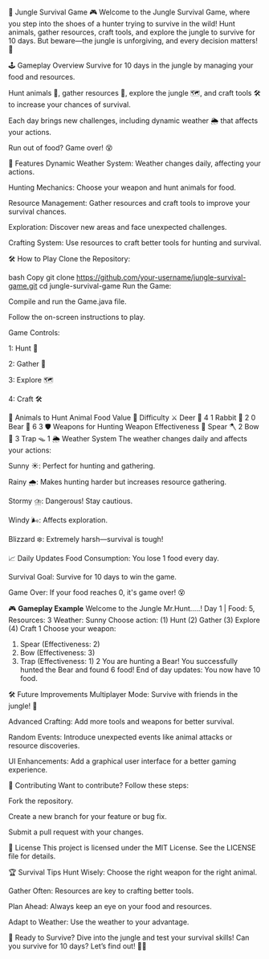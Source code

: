 🌴 Jungle Survival Game 🎮
Welcome to the Jungle Survival Game, where you step into the shoes of a hunter trying to survive in the wild! Hunt animals, gather resources, craft tools, and explore the jungle to survive for 10 days. But beware—the jungle is unforgiving, and every decision matters! 🐾

🕹️ Gameplay Overview
Survive for 10 days in the jungle by managing your food and resources.

Hunt animals 🦌, gather resources 🌿, explore the jungle 🗺️, and craft tools 🛠️ to increase your chances of survival.

Each day brings new challenges, including dynamic weather 🌦️ that affects your actions.

Run out of food? Game over! 😵

🎯 Features
Dynamic Weather System: Weather changes daily, affecting your actions.

Hunting Mechanics: Choose your weapon and hunt animals for food.

Resource Management: Gather resources and craft tools to improve your survival chances.

Exploration: Discover new areas and face unexpected challenges.

Crafting System: Use resources to craft better tools for hunting and survival.

🛠️ How to Play
Clone the Repository:

bash
Copy
git clone https://github.com/your-username/jungle-survival-game.git
cd jungle-survival-game
Run the Game:

Compile and run the Game.java file.

Follow the on-screen instructions to play.

Game Controls:

1: Hunt 🏹

2: Gather 🌿

3: Explore 🗺️

4: Craft 🛠️

🐾 Animals to Hunt
Animal	Food Value 🍖	Difficulty ⚔️
Deer 🦌	4	1
Rabbit 🐇	2	0
Bear 🐻	6	3
🛡️ Weapons for Hunting
Weapon	Effectiveness 🎯
Spear 🪓	2
Bow 🏹	3
Trap 🪤	1
🌦️ Weather System
The weather changes daily and affects your actions:

Sunny ☀️: Perfect for hunting and gathering.

Rainy 🌧️: Makes hunting harder but increases resource gathering.

Stormy ⛈️: Dangerous! Stay cautious.

Windy 🌬️: Affects exploration.

Blizzard ❄️: Extremely harsh—survival is tough!

📈 Daily Updates
Food Consumption: You lose 1 food every day.

Survival Goal: Survive for 10 days to win the game.

Game Over: If your food reaches 0, it's game over! 😵

🎮 **Gameplay Example**
Welcome to the Jungle Mr.Hunt.....!
Day 1 | Food: 5, Resources: 3
Weather: Sunny
Choose action: (1) Hunt (2) Gather (3) Explore (4) Craft
1
Choose your weapon: 
1. Spear (Effectiveness: 2)
2. Bow (Effectiveness: 3)
3. Trap (Effectiveness: 1)
2
You are hunting a Bear!
You successfully hunted the Bear and found 6 food!
End of day updates: You now have 10 food.

🛠️ Future Improvements
Multiplayer Mode: Survive with friends in the jungle! 👥

Advanced Crafting: Add more tools and weapons for better survival.

Random Events: Introduce unexpected events like animal attacks or resource discoveries.

UI Enhancements: Add a graphical user interface for a better gaming experience.

🎉 Contributing
Want to contribute? Follow these steps:

Fork the repository.

Create a new branch for your feature or bug fix.

Submit a pull request with your changes.

📜 License
This project is licensed under the MIT License. See the LICENSE file for details.

🏆 Survival Tips
Hunt Wisely: Choose the right weapon for the right animal.

Gather Often: Resources are key to crafting better tools.

Plan Ahead: Always keep an eye on your food and resources.

Adapt to Weather: Use the weather to your advantage.

🚀 Ready to Survive?
Dive into the jungle and test your survival skills! Can you survive for 10 days? Let’s find out! 🌴🔥

